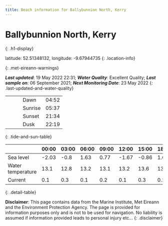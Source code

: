 ```yaml
---
title: Beach information for Ballybunnion North, Kerry
---
```

# Ballybunnion North, Kerry 
{: .h1-display}

latitude: 52.51348132, longitude: -9.67944735
{: .location-info}


{: .met-eireann-warnings}

___Last updated___: 19 May 2022 22:31; ___Water Quality___: Excellent Quality;
___Last sample on___: 06 September 2021; ___Next Monitoring Date___: 23 May 2022
{: .last-updated-and-water-quality}

|   |   |   |   |   |
|---|---|---|---|---|
|   |   |   | Dawn  | 04:52 |
|   |   |   | Sunrise  | 05:37 |
|   |   |   | Sunset  | 21:34 |
|   |   |   | Dusk  | 22:19 |
{: .tide-and-sun-table}

<div></div>

| | 00:00 | 03:00 | 06:00 | 09:00 | 12:00 | 15:00 | 18:00 | 21:00 |
|---|---|---|---|---|---|---|---|---|
| Sea level | -2.03 | -0.8 | 1.63 | 0.77| -1.67 | -0.86 | 1.62 | 1.14 |
| Water temperature | 13.1 | 12.8 | 13.2 | 13.1 | 13.2 | 13.6 | 13.8 | 13.6 |
| Current | 0.1 | 0.3 | 0.1 | 0.2 | 0.1| 0.3 | 0.2 | 0.2 |
{: .detail-table}

__Disclaimer__: This page contains data from the Marine Institute,
Met Eireann and the Environment Protection Agency. The page is provided for
information purposes only and is not to be used for navigation. No liability
is assumed if information provided leads to personal injury etc...
{: .disclaimer}